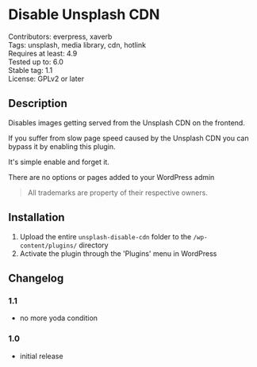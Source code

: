 # Disable Unsplash CDN

Contributors: everpress, xaverb  
Tags: unsplash, media library, cdn, hotlink  
Requires at least: 4.9  
Tested up to: 6.0  
Stable tag: 1.1  
License: GPLv2 or later

## Description

Disables images getting served from the Unsplash CDN on the frontend.

If you suffer from slow page speed caused by the Unsplash CDN you can bypass it by enabling this plugin.

It's simple enable and forget it.

There are no options or pages added to your WordPress admin

> All trademarks are property of their respective owners.

## Installation

1. Upload the entire `unsplash-disable-cdn` folder to the `/wp-content/plugins/` directory
2. Activate the plugin through the 'Plugins' menu in WordPress

## Changelog

### 1.1

-   no more yoda condition

### 1.0

-   initial release
